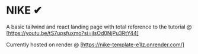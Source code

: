 # NIKE ✔

A basic tailwind and react landing page with total reference to the tutorial @ [https://youtu.be/tS7upsfuxmo?si=jlsOd0NjPu3RtY44]

Currently hosted on render @ [https://nike-template-e1lz.onrender.com/]

